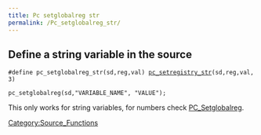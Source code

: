 ```yaml
---
title: Pc setglobalreg str
permalink: /Pc_setglobalreg_str/
---
```


Define a string variable in the source
--------------------------------------

`#define pc_setglobalreg_str(sd,reg,val) `[`pc_setregistry_str`](pc_setregistry_str)`(sd,reg,val,3)`

`pc_setglobalreg(sd,"VARIABLE_NAME", "VALUE");`

This only works for string variables, for numbers check [PC_Setglobalreg](PC_Setglobalreg).

[Category:Source_Functions](Category:Source_Functions)